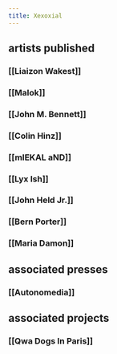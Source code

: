 ```yaml
---
title: Xexoxial
---
```


## artists published
### [[Liaizon Wakest]]
### [[Malok]]
### [[John M. Bennett]]
### [[Colin Hinz]]
### [[mIEKAL aND]]
### [[Lyx Ish]]
### [[John Held Jr.]]
### [[Bern Porter]]
### [[Maria Damon]]
## **associated presses**
### [[Autonomedia]]
## associated projects
### [[Qwa Dogs In Paris]]
###
